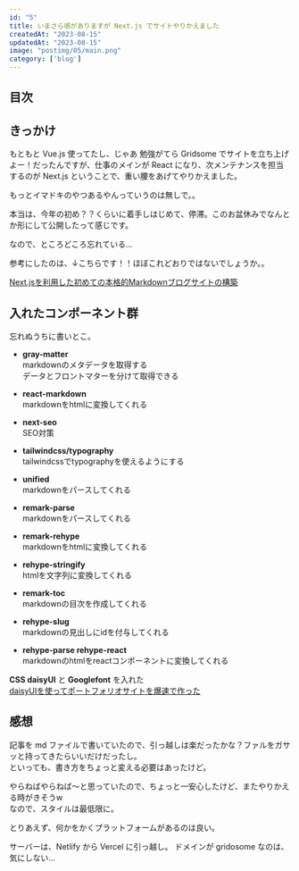 ```yaml
---
id: "5"
title: いまさら感がありますが Next.js でサイトやりかえました
createdAt: "2023-08-15"
updatedAt: "2023-08-15"
image: "postimg/05/main.png"
category: ['blog']
---
```

## 目次

## きっかけ

もともと Vue.js 使ってたし、じゃあ 勉強がてら Gridsome でサイトを立ち上げよー！だったんですが、仕事のメインが React になり、次メンテナンスを担当するのが Next.js ということで、重い腰をあげてやりかえました。

もっとイマドキのやつあるやんっていうのは無しで。。

本当は、今年の初め？？くらいに着手しはじめて、停滞。このお盆休みでなんとか形にして公開したって感じです。

なので、ところどころ忘れている…

参考にしたのは、↓こちらです！！ほぼこれどおりではないでしょうか。。

[Next.jsを利用した初めての本格的Markdownブログサイトの構築](https://reffect.co.jp/react/nextjs-markdown-blog)

## 入れたコンポーネント群

忘れぬうちに書いとこ。

* **gray-matter**  
markdownのメタデータを取得する  
データとフロントマターを分けて取得できる

* **react-markdown**  
markdownをhtmlに変換してくれる

* **next-seo**  
SEO対策

* **tailwindcss/typography**  
tailwindcssでtypographyを使えるようにする

* **unified**  
markdownをパースしてくれる

* **remark-parse**  
markdownをパースしてくれる

* **remark-rehype**  
markdownをhtmlに変換してくれる

* **rehype-stringify**  
htmlを文字列に変換してくれる

* **remark-toc**  
markdownの目次を作成してくれる

* **rehype-slug**  
markdownの見出しにidを付与してくれる

* **rehype-parse rehype-react**  
markdownのhtmlをreactコンポーネントに変換してくれる

**CSS daisyUI** と **Googlefont** を入れた  
[daisyUIを使ってポートフォリオサイトを爆速で作った](https://zenn.dev/nakaatsu/articles/67ee1bd74f2f8b)

## 感想

記事を md ファイルで書いていたので、引っ越しは楽だったかな？ファルをガサッと持ってきたらいいだけだったし。  
といっても、書き方をちょっと変える必要はあったけど。

やらねばやらねば〜と思っていたので、ちょっと一安心したけど、またやりかえる時がきそうw  
なので、スタイルは最低限に。

とりあえず、何かをかくプラットフォームがあるのは良い。

サーバーは、Netlify から Vercel に引っ越し。
ドメインが gridosome なのは、気にしない…